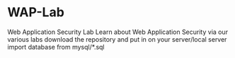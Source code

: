 # WAP-Lab
Web Application Security Lab
Learn about Web Application Security via our various labs
download the repository and put in on your server/local server import database from mysql/*.sql

